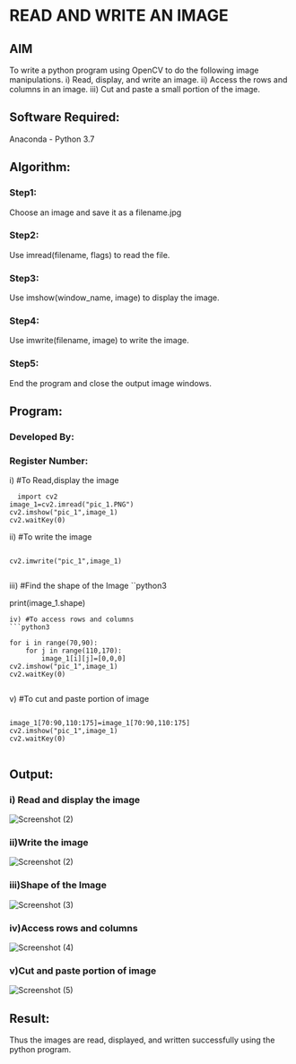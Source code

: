 # READ AND WRITE AN IMAGE
## AIM
To write a python program using OpenCV to do the following image manipulations.
i) Read, display, and write an image.
ii) Access the rows and columns in an image.
iii) Cut and paste a small portion of the image.

## Software Required:
Anaconda - Python 3.7
## Algorithm:
### Step1:
Choose an image and save it as a filename.jpg
### Step2:
Use imread(filename, flags) to read the file.
### Step3:
Use imshow(window_name, image) to display the image.
### Step4:
Use imwrite(filename, image) to write the image.
### Step5:
End the program and close the output image windows.
## Program:
### Developed By:
### Register Number: 
i) #To Read,display the image
```
  import cv2
image_1=cv2.imread("pic_1.PNG")
cv2.imshow("pic_1",image_1)
cv2.waitKey(0)

```
ii) #To write the image
```

cv2.imwrite("pic_1",image_1)


```
iii) #Find the shape of the Image
``python3

print(image_1.shape)


```
iv) #To access rows and columns
```python3

for i in range(70,90):
    for j in range(110,170):
        image_1[i][j]=[0,0,0]
cv2.imshow("pic_1",image_1)
cv2.waitKey(0)


```
v) #To cut and paste portion of image
```python3

image_1[70:90,110:175]=image_1[70:90,110:175]
cv2.imshow("pic_1",image_1)
cv2.waitKey(0)


```

## Output:

### i) Read and display the image


![Screenshot (2)](https://user-images.githubusercontent.com/75235150/161493032-becb0f0f-f649-4b18-80c2-cc82e0625741.png)



### ii)Write the image


![Screenshot (2)](https://user-images.githubusercontent.com/75235150/161493042-5f3b9156-983c-47c5-9b52-6bd0b87c4f82.png)



### iii)Shape of the Image

![Screenshot (3)](https://user-images.githubusercontent.com/75235150/161493073-86a79e97-a6eb-4618-a089-4ca4d06a537a.png)



### iv)Access rows and columns

![Screenshot (4)](https://user-images.githubusercontent.com/75235150/161493103-fb663000-67fb-46b7-b119-2f76b9cbaaa3.png)



### v)Cut and paste portion of image
![Screenshot (5)](https://user-images.githubusercontent.com/75235150/161493131-ab4fa0f1-b705-487a-9f83-d393d1d54ac5.png)



## Result:
Thus the images are read, displayed, and written successfully using the python program.


